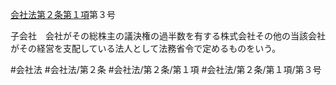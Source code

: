 [会社法第２条第１項](会社法＿＿＿＿第２条第１項)第３号

子会社　会社がその総株主の議決権の過半数を有する株式会社その他の当該会社がその経営を支配している法人として法務省令で定めるものをいう。


#会社法
#会社法/第２条
#会社法/第２条/第１項
#会社法/第２条/第１項/第３号
